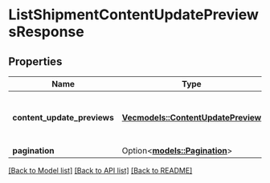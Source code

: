 # ListShipmentContentUpdatePreviewsResponse

## Properties

Name | Type | Description | Notes
------------ | ------------- | ------------- | -------------
**content_update_previews** | [**Vec<models::ContentUpdatePreview>**](ContentUpdatePreview.md) | A list of content update previews in a shipment. | 
**pagination** | Option<[**models::Pagination**](Pagination.md)> |  | [optional]

[[Back to Model list]](../README.md#documentation-for-models) [[Back to API list]](../README.md#documentation-for-api-endpoints) [[Back to README]](../README.md)


